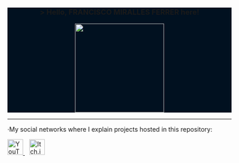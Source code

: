 <div>
  <div align="center" style="background-color:#011120"">
    <h3>&gt; Hello, FRANCISCO MIRALLES FERRER here!</h3>
    <img width="200px" src="./Engranaje.gif">
  </div>
  <hr>
  <p>·My social networks where I explain projects hosted in this repository:</p>
  <a href="https://www.youtube.com/@FMirallesF" target="_blank">
    <img src="https://upload.wikimedia.org/wikipedia/commons/4/42/YouTube_icon_%282013-2017%29.png" alt="YouTube" height="35px">
  </a>
  <a href="https://franmiralles.itch.io" target="_blank" style="margin-left: 10px;">
    <img src="https://static.wikia.nocookie.net/logopedia/images/0/01/Itch_io.svg/revision/latest?cb=20220421190013" alt="Itch.io" height="35px">
  </a>
</div>
